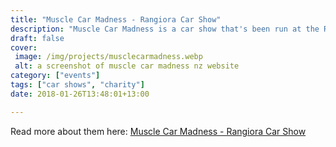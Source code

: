 ```yaml
---
title: "Muscle Car Madness - Rangiora Car Show"
description: "Muscle Car Madness is a car show that's been run at the Rangiora show grounds for over 35 years. With over 1000 cars on show and tens of thousands in attendance, this event is well known in New Zealand."
draft: false
cover: 
 image: /img/projects/musclecarmadness.webp
 alt: a screenshot of muscle car madness nz website
category: ["events"]
tags: ["car shows", "charity"]
date: 2018-01-26T13:48:01+13:00

---
```


Read more about them here: <a href="http://www.musclecarmadness.co.nz">Muscle Car Madness - Rangiora Car Show</a>
